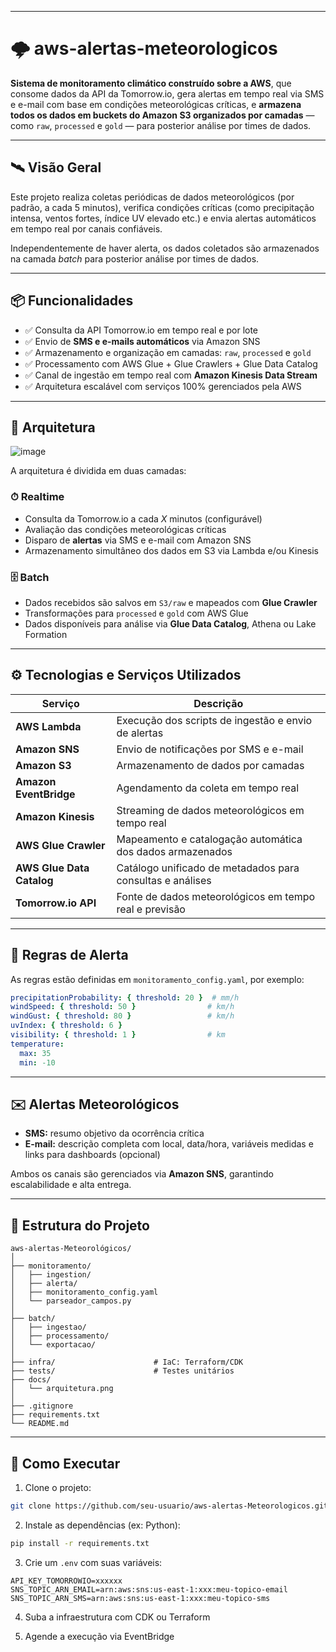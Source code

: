 
---

# 🌩️ aws-alertas-meteorologicos

**Sistema de monitoramento climático construído sobre a AWS**, que consome dados da API da Tomorrow.io, gera alertas em tempo real via SMS e e-mail com base em condições meteorológicas críticas, e **armazena todos os dados em buckets do Amazon S3 organizados por camadas** — como `raw`, `processed` e `gold` — para posterior análise por times de dados.

---

## 🛰️ Visão Geral

Este projeto realiza coletas periódicas de dados meteorológicos (por padrão, a cada 5 minutos), verifica condições críticas (como precipitação intensa, ventos fortes, índice UV elevado etc.) e envia alertas automáticos em tempo real por canais confiáveis.

Independentemente de haver alerta, os dados coletados são armazenados na camada *batch* para posterior análise por times de dados.

---

## 📦 Funcionalidades

- ✅ Consulta da API Tomorrow.io em tempo real e por lote
- ✅ Envio de **SMS e e-mails automáticos** via Amazon SNS
- ✅ Armazenamento e organização em camadas: `raw`, `processed` e `gold`
- ✅ Processamento com AWS Glue + Glue Crawlers + Glue Data Catalog
- ✅ Canal de ingestão em tempo real com **Amazon Kinesis Data Stream**
- ✅ Arquitetura escalável com serviços 100% gerenciados pela AWS

---

## 🧭 Arquitetura

![image](https://github.com/user-attachments/assets/750f65a5-1899-45e7-94cc-28ea9446735d)


A arquitetura é dividida em duas camadas:

### ⏱ Realtime
- Consulta da Tomorrow.io a cada *X* minutos (configurável)
- Avaliação das condições meteorológicas críticas
- Disparo de **alertas** via SMS e e-mail com Amazon SNS
- Armazenamento simultâneo dos dados em S3 via Lambda e/ou Kinesis

### 🗄️ Batch
- Dados recebidos são salvos em `S3/raw` e mapeados com **Glue Crawler**
- Transformações para `processed` e `gold` com AWS Glue
- Dados disponíveis para análise via **Glue Data Catalog**, Athena ou Lake Formation

---

## ⚙️ Tecnologias e Serviços Utilizados

| Serviço                     | Descrição                                                                 |
|----------------------------|---------------------------------------------------------------------------|
| **AWS Lambda**             | Execução dos scripts de ingestão e envio de alertas                       |
| **Amazon SNS**             | Envio de notificações por SMS e e-mail                                   |
| **Amazon S3**              | Armazenamento de dados por camadas                                        |
| **Amazon EventBridge**     | Agendamento da coleta em tempo real                                       |
| **Amazon Kinesis**         | Streaming de dados meteorológicos em tempo real                          |
| **AWS Glue Crawler**       | Mapeamento e catalogação automática dos dados armazenados                 |
| **AWS Glue Data Catalog**  | Catálogo unificado de metadados para consultas e análises                 |
| **Tomorrow.io API**        | Fonte de dados meteorológicos em tempo real e previsão                    |

---

## 🚨 Regras de Alerta

As regras estão definidas em `monitoramento_config.yaml`, por exemplo:

```yaml
precipitationProbability: { threshold: 20 }  # mm/h
windSpeed: { threshold: 50 }                # km/h
windGust: { threshold: 80 }                 # km/h
uvIndex: { threshold: 6 }
visibility: { threshold: 1 }                # km
temperature:
  max: 35
  min: -10
```

---

## ✉️ Alertas Meteorológicos

- **SMS:** resumo objetivo da ocorrência crítica  
- **E-mail:** descrição completa com local, data/hora, variáveis medidas e links para dashboards (opcional)

Ambos os canais são gerenciados via **Amazon SNS**, garantindo escalabilidade e alta entrega.

---

## 📁 Estrutura do Projeto

```
aws-alertas-Meteorológicos/
│
├── monitoramento/
│   ├── ingestion/
│   ├── alerta/
│   ├── monitoramento_config.yaml
│   └── parseador_campos.py
│
├── batch/
│   ├── ingestao/
│   ├── processamento/
│   └── exportacao/
│
├── infra/                      # IaC: Terraform/CDK
├── tests/                      # Testes unitários
├── docs/
│   └── arquitetura.png
│
├── .gitignore
├── requirements.txt
└── README.md
```

---

## 🚀 Como Executar

1. Clone o projeto:  
```bash
git clone https://github.com/seu-usuario/aws-alertas-Meteorologicos.git
```

2. Instale as dependências (ex: Python):  
```bash
pip install -r requirements.txt
```

3. Crie um `.env` com suas variáveis:
```
API_KEY_TOMORROWIO=xxxxxx
SNS_TOPIC_ARN_EMAIL=arn:aws:sns:us-east-1:xxx:meu-topico-email
SNS_TOPIC_ARN_SMS=arn:aws:sns:us-east-1:xxx:meu-topico-sms
```

4. Suba a infraestrutura com CDK ou Terraform

5. Agende a execução via EventBridge
